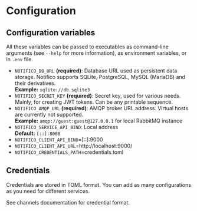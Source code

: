 # Configuration

## Configuration variables

All these variables can be passed to executables as command-line arguments (see `--help` for more information), as environment variables, or in `.env` file.

- `NOTIFICO_DB_URL` **(required)**: Database URL used as persistent data storage.
Notifico supports SQLite, PostgreSQL, MySQL (MariaDB) and their derivatives.  
**Example:** `sqlite://db.sqlite3`
- `NOTIFICO_SECRET_KEY` **(required)**: Secret key, used for various needs. Mainly, for creating JWT tokens. Can be any printable sequence.
- `NOTIFICO_AMQP_URL` **(required)**: AMQP broker URL address. Virtual hosts are currently not supported.  
**Example:** `amqp://guest:guest@127.0.0.1` for local RabbitMQ instance
- `NOTIFICO_SERVICE_API_BIND`: Local address  
**Default:** `[::]:8000`
- `NOTIFICO_CLIENT_API_BIND`=[::]:9000
- `NOTIFICO_CLIENT_API_URL`=http://localhost:9000/
- `NOTIFICO_CREDENTIALS_PATH`=credentials.toml

## Credentials

Credentials are stored in TOML format. You can add as many configurations as you need for different services.

See channels documentation for credential format.
